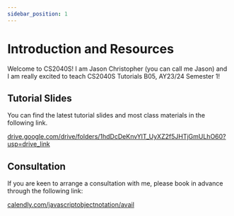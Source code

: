```yaml
---
sidebar_position: 1
---
```


# Introduction and Resources

Welcome to CS2040S! I am Jason Christopher (you can call me Jason) and I am really excited to teach CS2040S Tutorials B05, AY23/24 Semester 1!

## Tutorial Slides

You can find the latest tutorial slides and most class materials in the following link.

[drive.google.com/drive/folders/1hdDcDeKnvYlT_UyXZ2f5JHTjGmULhO60?usp=drive_link](https://drive.google.com/drive/folders/1hdDcDeKnvYlT_UyXZ2f5JHTjGmULhO60?usp=drive_link)

## Consultation 

If you are keen to arrange a consultation with me, please book in advance through the following link:

[calendly.com/javascriptobjectnotation/avail](https://calendly.com/javascriptobjectnotation/avail)

    